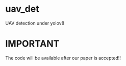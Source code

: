 # uav_det
UAV detection under yolov8

# IMPORTANT
The code will be available after our paper is accepted!!
